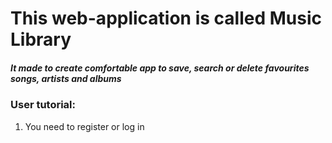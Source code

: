 <h1>This web-application is called Music Library</h1>

<h5>It made to create comfortable app to save, search or delete favourites songs, artists and albums</h5>

<h3>User tutorial:</h3>
<ol>
  <li>You need to register or log in</li>
  </ol>

